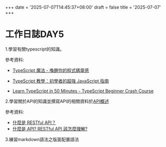 +++
date = '2025-07-07T14:45:37+08:00'
draft = false
title = '2025-07-07'
+++

# 工作日誌DAY5
<!--more-->
1.學習有關typescript的知識。

參考資料:
	
- [TypeScript 魔法 - 喚醒你的程式碼靈感](https://ithelp.ithome.com.tw/users/20152047/ironman/6101)

- [TypeScript 教學：初學者的超強 JavaScript 指南](https://w3schools.tech/zh-tw/tutorial/typescript/index)

- [Learn TypeScript in 50 Minutes - TypeScript Beginner Crash Course](https://www.youtube.com/watch?v=3mDny9XAgic&t=1s)

2.學習關於API的知識並撰寫API的相關資料於[API概述](https://gitlab.inner.advanced-tek.com.tw:8443/work-log-7ac089/post/api/)

參考資料:
- [什麼是 RESTful API？](https://aws.amazon.com/tw/what-is/restful-api/)
- [什麼是 API? RESTful API 該怎麼理解? ](https://ithelp.ithome.com.tw/articles/10299357)

3.練習markdown語法之版面配置語法

